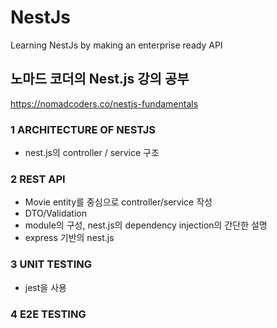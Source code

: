 # NestJs
Learning NestJs by making an enterprise ready API

## 노마드 코더의 Nest.js 강의 공부
https://nomadcoders.co/nestjs-fundamentals

### 1 ARCHITECTURE OF NESTJS
- nest.js의 controller / service 구조
### 2 REST API
- Movie entity를 중심으로 controller/service 작성
- DTO/Validation
- module의 구성, nest.js의 dependency injection의 간단한 설명
- express 기반의 nest.js
### 3 UNIT TESTING
- jest을 사용
### 4 E2E TESTING
